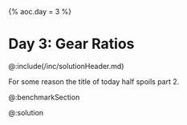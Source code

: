 {% aoc.day = 3 %}

# Day 3: Gear Ratios

@:include(/inc/solutionHeader.md)

For some reason the title of today half spoils part 2.

@:benchmarkSection

@:solution